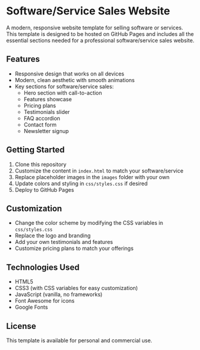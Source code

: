 # Software/Service Sales Website

A modern, responsive website template for selling software or services. This template is designed to be hosted on GitHub Pages and includes all the essential sections needed for a professional software/service sales website.

## Features

- Responsive design that works on all devices
- Modern, clean aesthetic with smooth animations
- Key sections for software/service sales:
  - Hero section with call-to-action
  - Features showcase
  - Pricing plans
  - Testimonials slider
  - FAQ accordion
  - Contact form
  - Newsletter signup

## Getting Started

1. Clone this repository
2. Customize the content in `index.html` to match your software/service
3. Replace placeholder images in the `images` folder with your own
4. Update colors and styling in `css/styles.css` if desired
5. Deploy to GitHub Pages

## Customization

- Change the color scheme by modifying the CSS variables in `css/styles.css`
- Replace the logo and branding
- Add your own testimonials and features
- Customize pricing plans to match your offerings

## Technologies Used

- HTML5
- CSS3 (with CSS variables for easy customization)
- JavaScript (vanilla, no frameworks)
- Font Awesome for icons
- Google Fonts

## License

This template is available for personal and commercial use.
